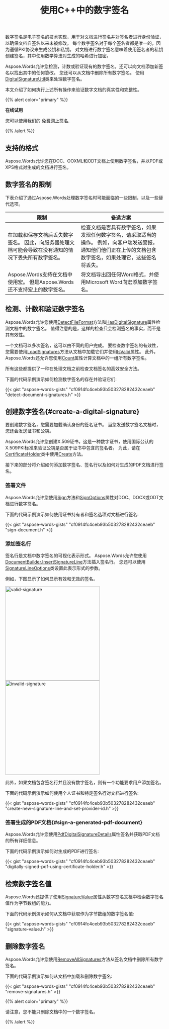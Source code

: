﻿---
title: 使用C++中的数字签名
second_title: Aspose.Words对于C++
articleTitle: 使用数字签名
linktitle: 使用数字签名
description: "对文档进行数字签名，并检测、计数、验证和删除现有的数字签名。"
type: docs
weight: 160
url: /zh/cpp/working-with-digital-signatures/
---

数字签名是电子签名的技术实现，用于对文档进行签名并对签名者进行身份验证，以确保文档自签名以来未被修改。 每个数字签名对于每个签名者都是唯一的，因为遵循PKI协议来生成公钥和私钥。 对文档进行数字签名意味着使用签名者的私钥创建签名，其中使用数学算法对生成的哈希进行加密。

Aspose.Words允许您检测，计数或验证现有的数字签名，还可以向文档添加新签名以找出其中的任何篡改。 您还可以从文档中删除所有数字签名。 使用[DigitalSignatureUtil](https://reference.aspose.com/words/cpp/aspose.words.digitalsignatures/digitalsignatureutil/)类来处理数字签名。

本文介绍了如何执行上述所有操作来验证数字文档的真实性和完整性。

{{% alert color="primary" %}}

**在线试用**

您可以使用我们的 [免费网上签名](https://products.aspose.app/words/signature).

{{% /alert %}}

## 支持的格式

Aspose.Words允许您在DOC、OOXML和ODT文档上使用数字签名，并以PDF或XPS格式对生成的文档进行签名。

## 数字签名的限制

下表介绍了通过Aspose.Words处理数字签名时可能面临的一些限制，以及一些替代选项。

| 限制 | 备选方案 |
| ------------------------------------------------------------ | ------------------------------------------------------------ |
| 在加载和保存文档后丢失数字签名。 因此，向服务器处理文档可能会导致在没有通知的情况下丢失所有数字签名。 | 检查文档是否具有数字签名，如果发现任何数字签名，请采取适当的操作。 例如，向客户端发送警报，通知他们他们正在上传的文档包含数字签名，如果处理它，这些签名将丢失。 |
| Aspose.Words支持在文档中使用宏。 但是Aspose.Words还不支持宏上的数字签名。 | 将文档导出回任何Word格式，并使用Microsoft Word向宏添加数字签名。 |

## 检测、计数和验证数字签名

Aspose.Words允许您使用[DetectFileFormat](https://reference.aspose.com/words/cpp/aspose.words/fileformatutil/detectfileformat/)方法和[HasDigitalSignature](https://reference.aspose.com/words/cpp/aspose.words/fileformatinfo/get_hasdigitalsignature/)属性检测文档中的数字签名。 值得注意的是，这样的检查只会检测签名的事实，而不是其有效性。

一个文档可以多次签名，这可以由不同的用户完成。 要检查数字签名的有效性，您需要使用[LoadSignatures](https://reference.aspose.com/words/cpp/aspose.words.digitalsignatures/digitalsignatureutil/loadsignatures/)方法从文档中加载它们并使用[IsValid](https://reference.aspose.com/words/cpp/aspose.words.digitalsignatures/digitalsignaturecollection/get_isvalid/)属性。 此外，Aspose.Words还允许您使用[Count](https://reference.aspose.com/words/cpp/aspose.words.digitalsignatures/digitalsignaturecollection/get_count/)属性计算文档中的一组所有数字签名。

所有这些都提供了一种在处理文档之前检查文档签名的高效安全方法。

下面的代码示例演示如何检测数字签名的存在并验证它们:

{{< gist "aspose-words-gists" "cf0914fc4ceb93b503278282432ceaeb" "detect-document-signatures.h" >}}

## 创建数字签名{#create-a-digital-signature}

要创建数字签名，您需要加载确认身份的签名证书。 当您发送数字签名文档时，您还会发送证书和公钥。

Aspose.Words允许您创建X.509证书，这是一种数字证书，使用国际公认的X.509PKI标准来验证公钥是否属于证书中包含的签名者。 为此，请在[CertificateHolder](https://reference.aspose.com/words/cpp/aspose.words.digitalsignatures/certificateholder)类中使用[Create](https://reference.aspose.com/words/cpp/aspose.words.digitalsignatures/certificateholder/create/)方法。

接下来的部分将介绍如何添加数字签名、签名行以及如何对生成的PDF文档进行签名。

### 签署文件

Aspose.Words允许您使用[Sign](https://reference.aspose.com/words/cpp/aspose.words.digitalsignatures/digitalsignatureutil/sign/)方法和[SignOptions](https://reference.aspose.com/words/cpp/aspose.words.digitalsignatures/signoptions/)属性对DOC、DOCX或ODT文档进行数字签名。

下面的代码示例演示如何使用证书持有者和签名选项对文档进行签名:

{{< gist "aspose-words-gists" "cf0914fc4ceb93b503278282432ceaeb" "sign-document.h" >}}

### 添加签名行

签名行是文档中数字签名的可视化表示形式。 Aspose.Words允许您使用[DocumentBuilder.InsertSignatureLine](https://reference.aspose.com/words/cpp/aspose.words/documentbuilder/insertsignatureline/)方法插入签名行。 您还可以使用[SignatureLineOptions](https://reference.aspose.com/words/cpp/aspose.words/signaturelineoptions/)类设置此表示形式的参数。

例如，下图显示了如何显示有效和无效的签名。

<img src="valid.png" alt="valid-signature" style="width:300px"/>

<img src="invalid.png" alt="invalid-signature" style="width:300px"/>

此外，如果文档包含签名行并且没有数字签名，则有一个功能要求用户添加签名。

下面的代码示例演示如何使用个人证书和特定签名行对文档进行签名:

{{< gist "aspose-words-gists" "cf0914fc4ceb93b503278282432ceaeb" "create-new-signature-line-and-set-provider-id.h" >}}

### 签署生成的PDF文档{#sign-a-generated-pdf-document}

Aspose.Words允许您使用[PdfDigitalSignatureDetails](https://reference.aspose.com/words/cpp/aspose.words.saving/pdfdigitalsignaturedetails/)属性签名并获取PDF文档的所有详细信息。

下面的代码示例演示如何对生成的PDF进行签名:

{{< gist "aspose-words-gists" "cf0914fc4ceb93b503278282432ceaeb" "digitally-signed-pdf-using-certificate-holder.h" >}}

## 检索数字签名值

Aspose.Words还提供了使用[SignatureValue](https://reference.aspose.com/words/cpp/aspose.words.digitalsignatures/digitalsignature/get_signaturevalue/)属性从数字签名文档中检索数字签名值作为字节数组的能力。

下面的代码示例演示如何从文档中获取作为字节数组的数字签名值:

{{< gist "aspose-words-gists" "cf0914fc4ceb93b503278282432ceaeb" "signature-value.h" >}}

## 删除数字签名

Aspose.Words允许您使用[RemoveAllSignatures](https://reference.aspose.com/words/cpp/aspose.words.digitalsignatures/digitalsignatureutil/removeallsignatures/)方法从签名文档中删除所有数字签名。

下面的代码示例演示如何从文档中加载和删除数字签名:

{{< gist "aspose-words-gists" "cf0914fc4ceb93b503278282432ceaeb" "remove-signatures.h" >}}

{{% alert color="primary" %}}

请注意，您不能只删除文档中的一个数字签名。

{{% /alert %}}
